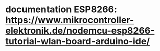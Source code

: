 # documentation ESP8266: https://www.mikrocontroller-elektronik.de/nodemcu-esp8266-tutorial-wlan-board-arduino-ide/
